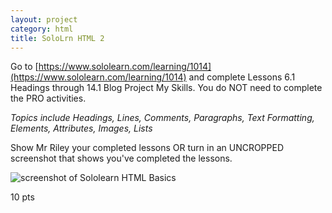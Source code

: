 ```yaml
---
layout: project
category: html
title: SoloLrn HTML 2
---
```


Go to [https://www.sololearn.com/learning/1014](https://www.sololearn.com/learning/1014) and complete Lessons 6.1 Headings through 14.1 Blog Project My Skills. You do NOT need to complete the PRO activities.

*Topics include Headings, Lines, Comments, Paragraphs, Text Formatting,  Elements, Attributes, Images, Lists*

Show Mr Riley your completed lessons OR turn in an UNCROPPED screenshot that shows you've completed the lessons.

![screenshot of Sololearn HTML Basics](/gdad/html/sololearnHtmlScreenshot.png)

10 pts
